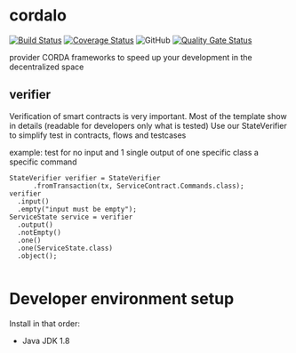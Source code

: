 # cordalo
[![Build Status](https://api.travis-ci.org/cordalo-ch/cordalo.svg?branch=master)](https://travis-ci.org/cordalo-ch/cordalo)
[![Coverage Status](https://coveralls.io/repos/github/cordalo-ch/cordalo/badge.svg)](https://coveralls.io/github/cordalo-ch/cordalo)
![GitHub](https://img.shields.io/github/license/cordalo-ch/cordalo?label=Licence)
[![Quality Gate Status](https://sonarcloud.io/api/project_badges/measure?project=cordalo-ch_cordalo&metric=alert_status)](https://sonarcloud.io/dashboard?id=cordalo-ch_cordalo)

provider CORDA frameworks to speed up your development in the decentralized space


## verifier
Verification of smart contracts is very important. Most of the template show in details (readable for developers only what is tested)
Use our StateVerifier to simplify test in contracts, flows and testcases

example: test for no input and 1 single output of one specific class a specific command
```
StateVerifier verifier = StateVerifier
      .fromTransaction(tx, ServiceContract.Commands.class);
verifier
  .input()
  .empty("input must be empty");
ServiceState service = verifier
  .output()
  .notEmpty()
  .one()
  .one(ServiceState.class)
  .object();
      
`````

# Developer environment setup

Install in that order:
* Java JDK 1.8

